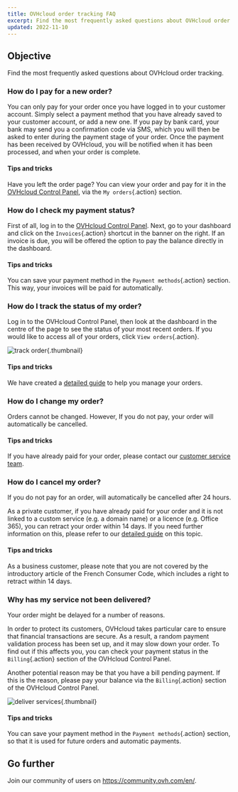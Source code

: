 ```yaml
---
title: OVHcloud order tracking FAQ
excerpt: Find the most frequently asked questions about OVHcloud order tracking
updated: 2022-11-10
---
```


## Objective

Find the most frequently asked questions about OVHcloud order tracking.

### How do I pay for a new order?

You can only pay for your order once you have logged in to your customer account. Simply select a payment method that you have already saved to your customer account, or add a new one. If you pay by bank card, your bank may send you a confirmation code via SMS, which you will then be asked to enter during the payment stage of your order. Once the payment has been received by OVHcloud, you will be notified when it has been processed, and when your order is complete.

#### Tips and tricks

Have you left the order page? You can view your order and pay for it in the [OVHcloud Control Panel](/links/manager), via the `My orders`{.action} section.

### How do I check my payment status?

First of all, log in to the [OVHcloud Control Panel](/links/manager). Next, go to your dashboard and click on the `Invoices`{.action}  shortcut in the banner on the right. If an invoice is due, you will be offered the option to pay the balance directly in the dashboard.

#### Tips and tricks

You can save your payment method in the `Payment methods`{.action} section. This way, your invoices will be paid for automatically.

### How do I track the status of my order?

Log in to the OVHcloud Control Panel, then look at the dashboard in the centre of the page to see the status of your most recent orders. If you would like to access all of your orders, click `View orders`{.action}.

![track order](images/order_final-min.gif){.thumbnail}

#### Tips and tricks

We have created a [detailed guide](/pages/account_and_service_management/managing_billing_payments_and_services/managing_ovh_orders) to help you manage your orders.

### How do I change my order?

Orders cannot be changed. However, If you do not pay, your order will automatically be cancelled.

#### Tips and tricks

If you have already paid for your order, please contact our [customer service team](https://www.ovhcloud.com/en-ca/contact/).

### How do I cancel my order?

If you do not pay for an order, will automatically be cancelled after 24 hours.

As a private customer, if you have already paid for your order and it is not linked to a custom service (e.g. a domain name) or a licence (e.g. Office 365), you can retract your order within 14 days. If you need further information on this, please refer to our [detailed guide](/pages/account_and_service_management/managing_billing_payments_and_services/managing_ovh_orders#apply-the-right-of-withdrawal) on this topic.

#### Tips and tricks

As a business customer, please note that you are not covered by the introductory article of the French Consumer Code, which includes a right to retract within 14 days.

### Why has my service not been delivered?

Your order might be delayed for a number of reasons.

In order to protect its customers, OVHcloud takes particular care to ensure that financial transactions are secure. As a result, a random payment validation process has been set up, and it may slow down your order. To find out if this affects you, you can check your payment status in the `Billing`{.action} section of the OVHcloud Control Panel.

Another potential reason may be that you have a bill pending payment. If this is the reason, please pay your balance via the `Billing`{.action} section of the OVHcloud Control Panel.

![deliver services](images/billing_final_0.gif){.thumbnail}

#### Tips and tricks

You can save your payment method in the `Payment methods`{.action} section, so that it is used for future orders and automatic payments.

## Go further

Join our community of users on <https://community.ovh.com/en/>.
